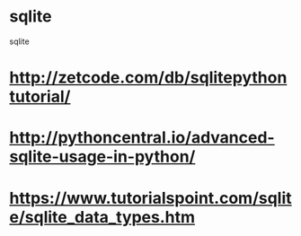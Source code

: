 # sqlite
sqlite
# http://zetcode.com/db/sqlitepythontutorial/
# http://pythoncentral.io/advanced-sqlite-usage-in-python/
# https://www.tutorialspoint.com/sqlite/sqlite_data_types.htm

